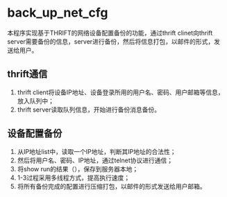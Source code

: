 # back_up_net_cfg
本程序实现基于THRIFT的网络设备配置备份的功能，通过thrift clinet向thrift server需要备份的信息，server进行备份，然后将信息打包，以邮件的形式，发送给用户。
## thrift通信
1. thrift client将设备IP地址、设备登录所用的用户名、密码、用户邮箱等信息，放入队列中；
2. thrift server读取队列信息，开始进行备份消息备份。
## 设备配置备份
1. 从IP地址list中，读取一个IP地址，判断其IP地址的合法性；
2. 然后将用户名、密码、IP地址，通过telnet协议进行通信；
3. 将show run的结果（），保存到服务器本地；
4. 1-3过程采用多线程方式，提高执行速度；
5. 将所有备份完成的配置进行压缩打包，以邮件的形式发送给用户邮箱。
